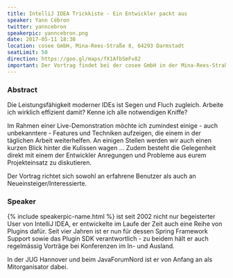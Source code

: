 ```yaml
---
title: IntelliJ IDEA Trickkiste - Ein Entwickler packt aus
speaker: Yann Cébron
twitter: yanncebron
speakerpic: yanncebron.png
date: 2017-05-11 18:30
location: cosee GmbH, Mina-Rees-Straße 8, 64293 Darmstadt
seatLimit: 50
direction: https://goo.gl/maps/fX1AfbSmFv82
important: Der Vortrag findet bei der cosee GmbH in der Mina-Rees-Straße 8 statt!
---
```


### Abstract

Die Leistungsfähigkeit moderner IDEs ist Segen und Fluch zugleich. Arbeite ich wirklich effizient damit? Kenne ich alle notwendigen Kniffe?

Im Rahmen einer Live-Demonstration möchte ich zumindest einige - auch unbekanntere - Features und Techniken aufzeigen, die einem in der täglichen Arbeit weiterhelfen. An einigen Stellen werden wir auch einen kurzen Blick hinter die Kulissen wagen ... Zudem besteht die Gelegenheit direkt mit einem der Entwickler Anregungen und Probleme aus eurem Projekteinsatz zu diskutieren.

Der Vortrag richtet sich sowohl an erfahrene Benutzer als auch an Neueinsteiger/Interessierte.

### Speaker

{% include speakerpic-name.html %} ist seit 2002 nicht nur begeisterter User von IntelliJ IDEA, er entwickelte im Laufe der Zeit auch eine Reihe von Plugins dafür. Seit vier Jahren ist er nun für dessen Spring Framework Support sowie das Plugin SDK verantwortlich - zu beidem hält er auch regelmässig Vorträge bei Konferenzen im In- und Ausland. 

In der JUG Hannover und beim JavaForumNord ist er von Anfang an als Mitorganisator dabei.
